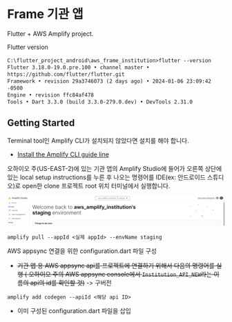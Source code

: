 # Frame 기관 앱

Flutter + AWS Amplify project.

Flutter version
```
C:\flutter_project_android\aws_frame_institution>flutter --version
Flutter 3.18.0-19.0.pre.100 • channel master • https://github.com/flutter/flutter.git
Framework • revision 29a3746073 (2 days ago) • 2024-01-06 23:09:42 -0500
Engine • revision ffc84af478
Tools • Dart 3.3.0 (build 3.3.0-279.0.dev) • DevTools 2.31.0
```

## Getting Started

Terminal tool인 Amplify CLI가 설치되지 않았다면 설치를 해야 합니다.

- [Install the Amplify CLI guide line](https://docs.amplify.aws/flutter/start/getting-started/installation/)

오하이오 주(US-EAST-2)에 있는 기관 앱의 Amplify Studio에 들어가 오른쪽 상단에 있는 local setup instructions를 누른 후 나오는 명령어를 IDE(ex: 안드로이드 스튜디오)로 open한 clone 프로젝트 root 위치 터미널에서 실행합니다.

![Alt text](image.png)

```
amplify pull --appId <실제 appId> --envName staging
```
AWS appsync 연결을 위한 configuration.dart 파일 구성

- ~~기관 앱 용 AWS appsync api를 프로젝트에 연결하기 위해서 다음의 명령어를 실행 ( 오하이오 주의 AWS appsync console에서 `Institution_API_NEW`라는 이름의 api의 id를 확인할 것)~~ -> 구버전

```
amplify add codegen --apiId <해당 api ID>
```

- 이미 구성된 configuration.dart 파일을 삽입
 


